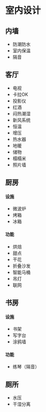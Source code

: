 # 室内设计

## 内墙

- 防潮防水
- 室内保温
- 隔音


## 客厅
- 电视
- 卡拉OK
- 投影仪
- 红酒
- 闷热潮湿
- 新风系统
- 恒温
- 增压
- 热水器
- 地暖
- 储物
- 榻榻米
- 照片墙

## 厨房

#### 设施
- 微波炉
- 烤箱
- 冰箱


#### 功能
- 烘焙
- 甜点
- 干花
- 折叠沙发
- 智能马桶
- 吊灯
- 联网


## 书房

#### 设施
- 书架
- 写字台
- 涂鸦墙

#### 功能
- 练琴（隔音）


## 厕所
- 水压
- 干湿分离
